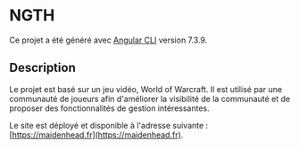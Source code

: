 # NGTH

Ce projet a été généré avec [Angular CLI](https://github.com/angular/angular-cli) version 7.3.9.

## Description

Le projet est basé sur un jeu vidéo, World of Warcraft. Il est utilisé par une communauté de joueurs afin d'améliorer la visibilité de la communauté et de proposer des fonctionnalités de gestion intéressantes.

Le site est déployé et disponible à l'adresse suivante : [https://maidenhead.fr](https://maidenhead.fr).
